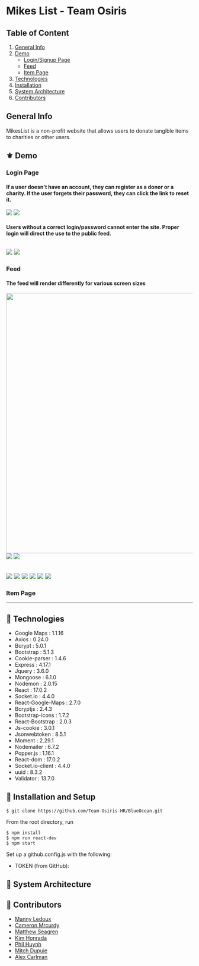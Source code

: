 # Mikes List - Team Osiris

## Table of Content

1. [General Info](https://github.com/Team-Osiris-HR/BlueOcean/blob/dev/README.md#general-info)
2. [Demo](https://github.com/Team-Osiris-HR/BlueOcean/blob/dev/README.md#%EF%B8%8F-demo)
    - [Login/Signup Page](https://github.com/Team-Osiris-HR/BlueOcean/blob/dev/README.md#login-page)
    - [Feed](https://github.com/Team-Osiris-HR/BlueOcean/blob/dev/README.md#feed)
    - [Item Page](https://github.com/Team-Osiris-HR/BlueOcean/blob/dev/README.md#item-page)
3. [Technologies](https://github.com/Team-Osiris-HR/BlueOcean/blob/dev/README.md#-technologies)
4. [Installation](https://github.com/Team-Osiris-HR/BlueOcean/blob/dev/README.md#-installation-and-setup)
5. [System Architecture](https://github.com/Team-Osiris-HR/BlueOcean/blob/dev/README.md#-system-architecture)
6. [Contributors](https://github.com/Team-Osiris-HR/BlueOcean/blob/dev/README.md#-contributors)

## General Info

MikesList is a non-profit website that allows users to donate tangible items to charities or other users.

## ⚜️ Demo

### Login Page

#### If a user doesn't have an account, they can register as a donor or a charity. If the user forgets their password, they can click the link to reset it.

![](https://media.giphy.com/media/HPt5OekCz5XZR5GLpN/giphy.gif)
![](https://media.giphy.com/media/35TeChHRBB1Zc7e3ew/giphy.gif)

#### Users without a correct login/password cannot enter the site. Proper login will direct the use to the public feed.

![](https://media.giphy.com/media/fIuud07btnCNoKRVmb/giphy.gif)
![](https://media.giphy.com/media/H47rgIuBFw7g0iIG1V/giphy.gif)
---
### Feed

#### The feed will render differently for various screen sizes
<img src="https://media.giphy.com/media/0Mm6noiioGANaMbS8n/giphy.gif" width=700/>
<img src="https://media.giphy.com/media/5Diu7UQyjYdrgMCN6X/giphy.gif" />
<img src="https://media.giphy.com/media/9BtupnUJlFLHMYUqKP/giphy.gif" />


####

![](https://media.giphy.com/media/2yPiSAunimoAPlP7Ta/giphy.gif) 
![](https://media.giphy.com/media/mFelNZeuET2CKmok0A/giphy.gif) 
![](https://media.giphy.com/media/zhBSjaqLXsviVvOkCQ/giphy.gif) 
![](https://media.giphy.com/media/80BvP34vS4esPPCqWI/giphy.gif)
![](https://media.giphy.com/media/c8qLLR7SJTNCf4J16u/giphy.gif) 
![](https://media.giphy.com/media/trBUsl8zKz0EZ9ZNC5/giphy.gif)
---
### Item Page
---
## 🧪 Technologies

- Google Maps : 1.1.16
- Axios : 0.24.0
- Bcrypt : 5.0.1
- Bootstrap : 5.1.3
- Cookie-parser : 1.4.6
- Express : 4.17.1
- Jquery : 3.6.0
- Mongoose : 6.1.0
- Nodemon : 2.0.15
- React : 17.0.2
- Socket.io : 4.4.0
- React-Google-Maps : 2.7.0
- Bcryptjs : 2.4.3
- Bootstrap-icons : 1.7.2
- React-Bootstrap : 2.0.3
- Js-cookie : 3.0.1
- Jsonwebtoken : 8.5.1
- Moment : 2.29.1
- Nodemailer : 6.7.2
- Popper.js : 1.16.1
- React-dom : 17.0.2
- Socket.io-client : 4.4.0
- uuid : 8.3.2
- Validator : 13.7.0

## 🚀 Installation and Setup

```
$ git clone https://github.com/Team-Osiris-HR/BlueOcean.git
```
From the root directory, run
```
$ npm install
$ npm run react-dev
$ npm start
```

Set up a github.config.js with the following:

- TOKEN (from GitHub):

## 📁 System Architecture

## 🤝 Contributors

- [Manny Ledoux]()
- [Cameron Mrcurdy](https://www.linkedin.com/in/cmccurd/)
- [Matthew Seagren](https://www.linkedin.com/in/matthew-seagren/)
- [Kim Honrada](https://www.linkedin.com/in/kimhonrada21/)
- [Phil Huynh]()
- [Mitch Dupuie]()
- [Alex Carlman]()
